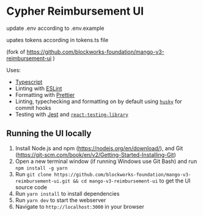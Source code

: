 # Cypher Reimbursement UI 

update .env according to .env.example 

upates tokens according in tokens.ts file

(fork of https://github.com/blockworks-foundation/mango-v3-reimbursement-ui ) 

Uses:

- [Typescript](https://www.typescriptlang.org/)
- Linting with [ESLint](https://eslint.org/)
- Formatting with [Prettier](https://prettier.io/)
- Linting, typechecking and formatting on by default using [`husky`](https://github.com/typicode/husky) for commit hooks
- Testing with [Jest](https://jestjs.io/) and [`react-testing-library`](https://testing-library.com/docs/react-testing-library/intro)

## Running the UI locally

1. Install Node.js and npm (https://nodejs.org/en/download/), and Git (https://git-scm.com/book/en/v2/Getting-Started-Installing-Git)
2. Open a new terminal window (if running Windows use Git Bash) and run `npm install -g yarn`
3. Run `git clone https://github.com/blockworks-foundation/mango-v3-reimbursement-ui.git && cd mango-v3-reimbursement-ui` to get the UI source code
4. Run `yarn install` to install dependencies
5. Run `yarn dev` to start the webserver
6. Navigate to `http://localhost:3000` in your browser

<!-- ## Branches

- `production` is deployed to trade.mango.markets and app.mango.markets
- `main` is deployed to alpha.mango.markets
- `devnet` is deployed to devnet.mango.markets -->
